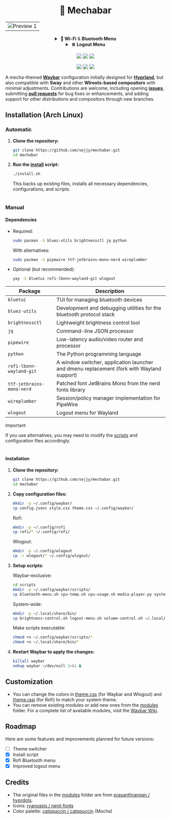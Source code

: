 <div align="center">
  <h1>🤖 Mechabar</h1>

  <table>
    <tr>
      <td><img src="https://github.com/user-attachments/assets/db1b6e0c-adb0-4340-a809-9b3f72494a38" alt="Preview 1" /></td>
    </tr>
  </table>

  <details>
    <summary><strong>&nbsp;🛜 Wi-Fi</strong> &amp; <strong>Bluetooth Menu</strong></summary>
    <br />
    <table>
      <tr>
        <td><img src="https://github.com/user-attachments/assets/0a93980d-9978-4f11-bad2-aca71eadce46" alt="Wi-Fi Menu" /></td>
      </tr>
      <tr>
        <td><img src="https://github.com/user-attachments/assets/59532fc9-2c99-495f-8379-23a3a7c73712" alt="Bluetooth Menu" /></td>
      </tr>
      <tr>
        <td><img src="https://github.com/user-attachments/assets/7be2fb45-7437-4155-9c62-770592eeeb9c" alt="NMTUI and BlueTUI" /></td>
      </tr>
    </table>
  </details>

  <details>
    <summary><strong>&nbsp;⏸️ Logout Menu</strong></summary>
    <br />
    <table>
      <tr>
        <td><img src="https://github.com/user-attachments/assets/9095ebeb-e1ac-4fd5-a233-1fd25f41ae30" alt="Logout Menu 1" /></td>
      </tr>
      <tr>
        <td><img src="https://github.com/user-attachments/assets/d702d59e-1110-4b12-b42f-326193776c26" alt="Logout Menu 2" /></td>
      </tr>
    </table>
  </details>

<a href="https://github.com/sejjy/mechabar/stargazers#gh-dark-mode-only"
    ><img
      src="https://img.shields.io/github/stars/sejjy/mechabar?colorA=1e1e2e&colorB=f9e2af&style=for-the-badge"
  /></a>
<a href="https://github.com/sejjy/mechabar/commits#gh-dark-mode-only"
    ><img
      src="https://img.shields.io/github/last-commit/sejjy/mechabar?colorA=1e1e2e&colorB=a6e3a1&style=for-the-badge"
  /></a>
<a href="https://github.com/sejjy/mechabar/contributors#gh-dark-mode-only"
    ><img
      src="https://img.shields.io/github/contributors/sejjy/mechabar?colorA=1e1e2e&colorB=b4befe&style=for-the-badge"
  /></a>

<a href="https://github.com/sejjy/mechabar/stargazers#gh-light-mode-only"
    ><img
      src="https://img.shields.io/github/stars/sejjy/mechabar?colorA=cdd6f4&colorB=f9e2af&style=for-the-badge"
  /></a>
<a href="https://github.com/sejjy/mechabar/commits#gh-light-mode-only"
    ><img
      src="https://img.shields.io/github/last-commit/sejjy/mechabar?colorA=cdd6f4&colorB=a6e3a1&style=for-the-badge"
  /></a>
<a href="https://github.com/sejjy/mechabar/contributors#gh-light-mode-only"
    ><img
      src="https://img.shields.io/github/contributors/sejjy/mechabar?colorA=cdd6f4&colorB=b4befe&style=for-the-badge"
  /></a>

</div>

A mecha-themed **[Waybar](https://github.com/Alexays/Waybar)** configuration initially designed for **[Hyprland](https://github.com/hyprwm/Hyprland)**, but also compatible with **Sway** and other **Wlroots-based compositors** with minimal adjustments. Contributions are welcome, including opening **[issues](https://github.com/sejjy/mechabar/issues)**, submitting **[pull requests](https://github.com/sejjy/mechabar/pulls)** for bug fixes or enhancements, and adding support for other distributions and compositors through new branches.

## Installation (Arch Linux)

### Automatic

1. **Clone the repository:**

   ```bash
   git clone https://github.com/sejjy/mechabar.git
   cd mechabar
   ```

2. **Run the [install](/install.sh) script:**

   ```bash
   ./install.sh
   ```

   This backs up existing files, installs all necessary dependencies, configurations, and scripts.

#

### Manual

#### Dependencies

- Required:

  ```bash
  sudo pacman -S bluez-utils brightnessctl jq python
  ```

  With alternatives:

  ```bash
  sudo pacman -S pipewire ttf-jetbrains-mono-nerd wireplumber
  ```

- Optional (but recommended):

  ```bash
  yay -S bluetui rofi-lbonn-wayland-git wlogout
  ```

| Package                   | Description                                                                               |
| ------------------------- | ----------------------------------------------------------------------------------------- |
| `bluetui`                 | TUI for managing bluetooth devices                                                        |
| `bluez-utils`             | Development and debugging utilities for the bluetooth protocol stack                      |
| `brightnessctl`           | Lightweight brightness control tool                                                       |
| `jq`                      | Command-line JSON processor                                                               |
| `pipewire`                | Low-latency audio/video router and processor                                              |
| `python`                  | The Python programming language                                                           |
| `rofi-lbonn-wayland-git`  | A window switcher, application launcher and dmenu replacement (fork with Wayland support) |
| `ttf-jetbrains-mono-nerd` | Patched font JetBrains Mono from the nerd fonts library                                   |
| `wireplumber`             | Session/policy manager implementation for PipeWire                                        |
| `wlogout`                 | Logout menu for Wayland                                                                   |

> [!IMPORTANT]
> If you use alternatives, you may need to modify the [scripts](/scripts/) and configuration files accordingly.

#

#### Installation

1. **Clone the repository:**

   ```bash
   git clone https://github.com/sejjy/mechabar.git
   cd mechabar
   ```

2. **Copy configuration files:**

   ```bash
   mkdir -p ~/.config/waybar/
   cp config.jsonc style.css theme.css ~/.config/waybar/
   ```

   Rofi:

   ```bash
   mkdir -p ~/.config/rofi
   cp rofi/* ~/.config/rofi/
   ```

   Wlogout:

   ```bash
   mkdir -p ~/.config/wlogout
   cp -r wlogout/* ~/.config/wlogout/
   ```

3. **Setup scripts:**

   Waybar-exclusive:

   ```bash
   cd scripts
   mkdir -p ~/.config/waybar/scripts/
   cp bluetooth-menu.sh cpu-temp.sh cpu-usage.sh media-player.py system-update.sh wifi-menu.sh wifi-status.sh ~/.config/waybar/scripts/
   ```

   System-wide:

   ```bash
   mkdir -p ~/.local/share/bin/
   cp brightness-control.sh logout-menu.sh volume-control.sh ~/.local/share/bin/
   ```

   Make scripts executable:

   ```bash
   chmod +x ~/.config/waybar/scripts/*
   chmod +x ~/.local/share/bin/*
   ```

4. **Restart Waybar to apply the changes:**

   ```bash
   killall waybar
   nohup waybar >/dev/null 2>&1 &
   ```

## Customization

- You can change the colors in [theme.css](/theme.css) (for Waybar and Wlogout) and [theme.rasi](/rofi/theme.rasi) (for Rofi) to match your system theme.
- You can remove existing modules or add new ones from the [modules](/modules/) folder. For a complete list of available modules, visit the [Waybar Wiki](https://github.com/Alexays/Waybar/wiki).

## Roadmap

Here are some features and improvements planned for future versions:

- [ ] Theme switcher
- [x] Install script
- [x] Rofi Bluetooth menu
- [x] Improved logout menu

## Credits

- The original files in the [modules](/modules/) folder are from [prasanthrangan / hyprdots](https://github.com/prasanthrangan/hyprdots).
- Icons: [ryanoasis / nerd-fonts](https://github.com/ryanoasis/nerd-fonts)
- Color palette: [catppuccin / catppuccin](https://github.com/catppuccin/catppuccin) (Mocha)
